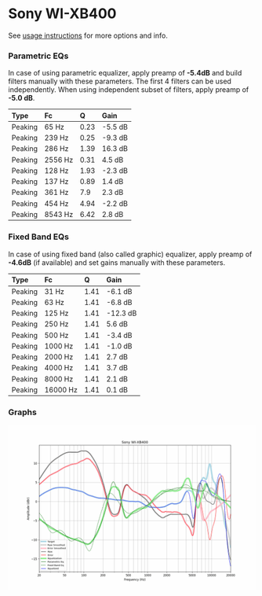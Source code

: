 # Sony WI-XB400
See [usage instructions](https://github.com/jaakkopasanen/AutoEq#usage) for more options and info.

### Parametric EQs
In case of using parametric equalizer, apply preamp of **-5.4dB** and build filters manually
with these parameters. The first 4 filters can be used independently.
When using independent subset of filters, apply preamp of **-5.0 dB**.

| Type    | Fc      |    Q | Gain    |
|:--------|:--------|:-----|:--------|
| Peaking | 65 Hz   | 0.23 | -5.5 dB |
| Peaking | 239 Hz  | 0.25 | -9.3 dB |
| Peaking | 286 Hz  | 1.39 | 16.3 dB |
| Peaking | 2556 Hz | 0.31 | 4.5 dB  |
| Peaking | 128 Hz  | 1.93 | -2.3 dB |
| Peaking | 137 Hz  | 0.89 | 1.4 dB  |
| Peaking | 361 Hz  | 7.9  | 2.3 dB  |
| Peaking | 454 Hz  | 4.94 | -2.2 dB |
| Peaking | 8543 Hz | 6.42 | 2.8 dB  |

### Fixed Band EQs
In case of using fixed band (also called graphic) equalizer, apply preamp of **-4.6dB**
(if available) and set gains manually with these parameters.

| Type    | Fc       |    Q | Gain     |
|:--------|:---------|:-----|:---------|
| Peaking | 31 Hz    | 1.41 | -6.1 dB  |
| Peaking | 63 Hz    | 1.41 | -6.8 dB  |
| Peaking | 125 Hz   | 1.41 | -12.3 dB |
| Peaking | 250 Hz   | 1.41 | 5.6 dB   |
| Peaking | 500 Hz   | 1.41 | -3.4 dB  |
| Peaking | 1000 Hz  | 1.41 | -1.0 dB  |
| Peaking | 2000 Hz  | 1.41 | 2.7 dB   |
| Peaking | 4000 Hz  | 1.41 | 3.7 dB   |
| Peaking | 8000 Hz  | 1.41 | 2.1 dB   |
| Peaking | 16000 Hz | 1.41 | 0.1 dB   |

### Graphs
![](./Sony%20WI-XB400.png)
